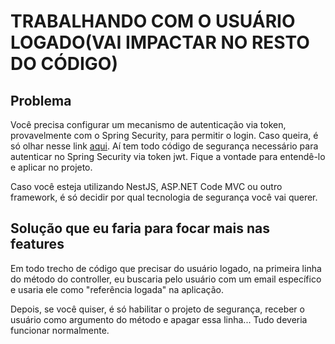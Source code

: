 # TRABALHANDO COM O USUÁRIO LOGADO(VAI IMPACTAR NO RESTO DO CÓDIGO)

## Problema

Você precisa configurar um mecanismo de autenticação via token, provavelmente com o Spring Security, para permitir o login. Caso queira, é só olhar nesse link [aqui](https://youtu.be/xI0YVCbanzU). Aí tem todo código de segurança necessário para autenticar no Spring Security via token jwt. Fique a vontade para entendê-lo e aplicar no projeto.

Caso você esteja utilizando NestJS, ASP.NET Code MVC ou outro framework, é só decidir por qual tecnologia de segurança você vai querer. 

## Solução que eu faria para focar mais nas features

Em todo trecho de código que precisar do usuário logado, na primeira linha do método do controller, eu buscaria pelo usuário com um email específico e usaria ele como "referência logada" na aplicação.

Depois, se você quiser, é só habilitar o projeto de segurança, receber o usuário como argumento do método e apagar essa linha... Tudo deveria funcionar normalmente.
